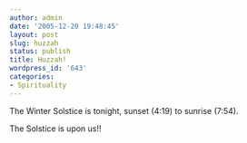 ```yaml
---
author: admin
date: '2005-12-20 19:48:45'
layout: post
slug: huzzah
status: publish
title: Huzzah!
wordpress_id: '643'
categories:
- Spirituality
---
```

The Winter Solstice is tonight, sunset (4:19) to sunrise (7:54).

The Solstice is upon us!!
